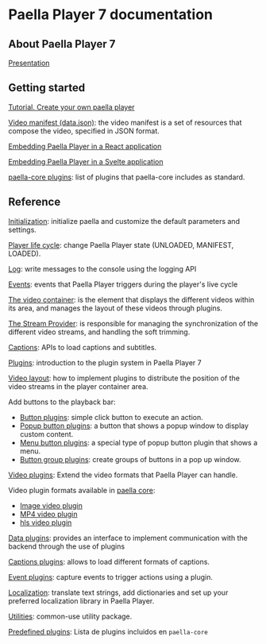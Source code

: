 # Paella Player 7 documentation

## About Paella Player 7

[Presentation](paella_player_7_presentation.md)



## Getting started

[Tutorial. Create your own paella player](tutorial.md)

[Video manifest (data.json)](video_manifest.md): the video manifest is a set of resources that compose the video, specified in JSON format.

[Embedding Paella Player in a React application](paella_react.md)

[Embedding Paella Player in a Svelte application](paella_svelte.md)

[paella-core plugins](paella-core-plugins.md): list of plugins that paella-core includes as standard.

## Reference

[Initialization](initialization.md): initialize paella and customize the default parameters and settings.

[Player life cycle](life_cycle.md): change Paella Player state (UNLOADED, MANIFEST, LOADED).

[Log](log.md): write messages to the console using the logging API

[Events](events.md): events that Paella Player triggers during the player's live cycle

[The video container](video_container.md): is the element that displays the different videos within its area, and manages the layout of these videos through plugins.

[The Stream Provider](stream_provider.md): is responsible for managing the synchronization of the different video streams, and handling the soft trimming.

[Captions](captions.md): APIs to load captions and subtitles.

[Plugins](plugins.md): introduction to the plugin system in Paella Player 7

[Video layout](video_layout.md): how to implement plugins to distribute the position of the video streams in the player container area.

Add buttons to the playback bar:

- [Button plugins](button_plugin.md): simple click button to execute an action.
- [Popup button plugins](popup_button_plugin.md): a button that shows a popup window to display custom content.
- [Menu button plugins](menu_button_plugin.md): a special type of popup button plugin that shows a menu.
- [Button group plugins](button_group_plugin.md): create groups of buttons in a pop up window.

[Video plugins](video_plugin.md): Extend the video formats that Paella Player can handle.

Video plugin formats available in [paella core](https://github.com/polimediaupv/paella-core):

- [Image video plugin](image-video-plugin.md)
- [MP4 video plugin](mp4-video-plugin.md)
- [hls video plugin](hls-video-plugin.md)

[Data plugins](data_plugins.md): provides an interface to implement communication with the backend through the use of plugins

[Captions plugins](captions_plugins.md): allows to load different formats of captions.

[Event plugins](event_log_plugin.md): capture events to trigger actions using a plugin.

[Localization](localization.md): translate text strings, add dictionaries and set up your preferred localization library in Paella Player.

[Utilities](utils.md): common-use utility package.

[Predefined plugins](predefined_plugins.md): Lista de plugins incluidos en `paella-core`
